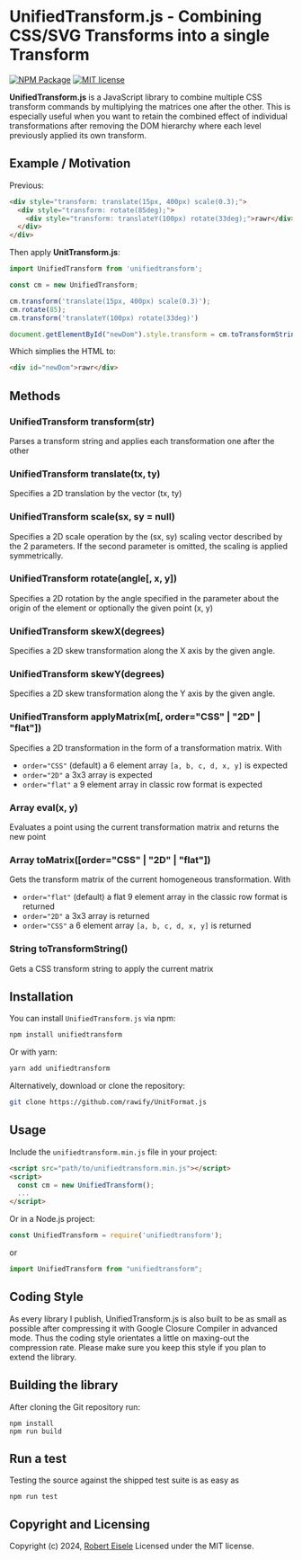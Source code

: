 # UnifiedTransform.js - Combining CSS/SVG Transforms into a single Transform

[![NPM Package](https://img.shields.io/npm/v/unifiedtransform.svg?style=flat)](https://npmjs.org/package/unifiedtransform "View this project on npm")
[![MIT license](http://img.shields.io/badge/license-MIT-brightgreen.svg)](http://opensource.org/licenses/MIT)

**UnifiedTransform.js** is a JavaScript library to combine multiple CSS transform commands by multiplying the matrices one after the other. This is especially useful when you want to retain the combined effect of individual transformations after removing the DOM hierarchy where each level previously applied its own transform.

## Example / Motivation

Previous:

```html
<div style="transform: translate(15px, 400px) scale(0.3);">
  <div style="transform: rotate(85deg);">
    <div style="transform: translateY(100px) rotate(33deg);">rawr</div>
  </div>
</div>
```

Then apply **UnitTransform.js**:

```js
import UnifiedTransform from 'unifiedtransform';

const cm = new UnifiedTransform;

cm.transform('translate(15px, 400px) scale(0.3)');
cm.rotate(85);
cm.transform('translateY(100px) rotate(33deg)')

document.getElementById("newDom").style.transform = cm.toTransformString());
```

Which simplies the HTML to:

```html
<div id="newDom">rawr</div>
```

## Methods

### UnifiedTransform transform(str)

Parses a transform string and applies each transformation one after the other

### UnifiedTransform translate(tx, ty)

Specifies a 2D translation by the vector (tx, ty)

### UnifiedTransform scale(sx, sy = null)

Specifies a 2D scale operation by the (sx, sy) scaling vector described by the 2 parameters. If the second parameter is omitted, the scaling is applied symmetrically. 

### UnifiedTransform rotate(angle[, x, y])

Specifies a 2D rotation by the angle specified in the parameter about the origin of the element or optionally the given point (x, y)

### UnifiedTransform skewX(degrees)

Specifies a 2D skew transformation along the X axis by the given angle.

### UnifiedTransform skewY(degrees)

Specifies a 2D skew transformation along the Y axis by the given angle.

### UnifiedTransform applyMatrix(m[, order="CSS" | "2D" | "flat"])

Specifies a 2D transformation in the form of a transformation matrix. With 

- `order="CSS"` (default) a 6 element array `[a, b, c, d, x, y]` is expected
- `order="2D"` a 3x3 array is expected
- `order="flat"` a 9 element array in classic row format is expected

### Array eval(x, y)

Evaluates a point using the current transformation matrix and returns the new point

### Array toMatrix([order="CSS" | "2D" | "flat"])

Gets the transform matrix of the current homogeneous transformation. With 

- `order="flat"` (default) a flat 9 element array in the classic row format is returned
- `order="2D"` a 3x3 array is returned 
- `order="CSS"` a 6 element array `[a, b, c, d, x, y]` is returned

### String toTransformString()

Gets a CSS transform string to apply the current matrix


## Installation

You can install `UnifiedTransform.js` via npm:

```bash
npm install unifiedtransform
```

Or with yarn:

```bash
yarn add unifiedtransform
```

Alternatively, download or clone the repository:

```bash
git clone https://github.com/rawify/UnitFormat.js
```

## Usage

Include the `unifiedtransform.min.js` file in your project:

```html
<script src="path/to/unifiedtransform.min.js"></script>
<script>
  const cm = new UnifiedTransform();
  ...
</script>
```

Or in a Node.js project:

```javascript
const UnifiedTransform = require('unifiedtransform');
```

or

```javascript
import UnifiedTransform from "unifiedtransform";
```

## Coding Style

As every library I publish, UnifiedTransform.js is also built to be as small as possible after compressing it with Google Closure Compiler in advanced mode. Thus the coding style orientates a little on maxing-out the compression rate. Please make sure you keep this style if you plan to extend the library.

## Building the library

After cloning the Git repository run:

```
npm install
npm run build
```

## Run a test

Testing the source against the shipped test suite is as easy as

```
npm run test
```

## Copyright and Licensing

Copyright (c) 2024, [Robert Eisele](https://raw.org/)
Licensed under the MIT license.
